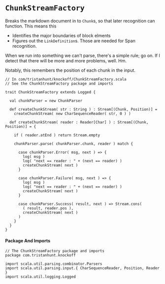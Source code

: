 # `ChunkStreamFactory` #

Breaks the markdown document in to `Chunk`s, so that later recognition can function.
This means this

* Identifies the major boundaries of block elments
* Figures out the `LinkDefinition`s. Those are needed for Span recognition.

When we run into something we can't parse, there's a simple rule; go on. If I detect
that there will be more and more problems, well. Hm.

Notably, this remembers the position of each chunk in the input.

    // In com/tristanhunt/knockoff/ChunkStreamFactory.scala
    // See the ChunkStreamFactory package and imports
    
    trait ChunkStreamFactory extends Logged {

      val chunkParser = new ChunkParser

      def createChunkStream( str : String ) : Stream[(Chunk, Position)] =
        createChunkStream( new CharSequenceReader( str, 0 ) )
      
      def createChunkStream( reader : Reader[Char] ) : Stream[(Chunk, Position)] = {
          
        if ( reader.atEnd ) return Stream.empty
        
        chunkParser.parse( chunkParser.chunk, reader ) match {

          case chunkParser.Error( msg, next ) => {
            log( msg )
            log( "next == reader : " + (next == reader) )
            createChunkStream( next )
          }
          
          case chunkParser.Failure( msg, next ) => {
            log( msg )
            log( "next == reader : " + (next == reader) )
            createChunkStream( next )
          }
          
          case chunkParser.Success( result, next ) => Stream.cons(
            ( result, reader.pos ),
            createChunkStream( next )
          )
        }
      }
    }

#### Package And Imports

    // The ChunkStreamFactory package and imports
    package com.tristanhunt.knockoff

    import scala.util.parsing.combinator.Parsers
    import scala.util.parsing.input.{ CharSequenceReader, Position, Reader }
    import scala.util.logging.Logged
